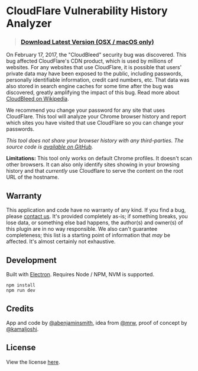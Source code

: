 # CloudFlare Vulnerability History Analyzer

> ### [Download Latest Version (OSX / macOS only)](https://github.com/vector/cloudbleed-history-analyzer/releases/download/v1.0.0/CloudflareHistoryAnalyzer.app.zip)

On February 17, 2017, the "CloudBleed" security bug was discovered. This bug affected CloudFlare's CDN product, which is used by millions of websites. For any websites that use CloudFlare, it is possible that users' private data may have been exposed to the public, including passwords, personally identifiable information, credit card numbers, etc. That data was also stored in search engine caches for some time after the bug was discovered, greatly amplifying the impact of this bug. Read more about [CloudBleed on Wikipedia](https://en.wikipedia.org/wiki/Cloudbleed).

We recommend you change your password for any site that uses CloudFlare. This tool will analyze your Chrome browser history and report which sites you have visited that use CloudFlare so you can change your passwords.

_This tool does not share your browser history with any third-parties. The source code is [available on GitHub](https://github.com/vector/cloudbleed-history-analyzer)._

**Limitations:** This tool only works on default Chrome profiles. It doesn't scan other browsers. It can also only identify sites showing in your browsing history and that _currently_ use Cloudflare to serve the content on the root URL of the hostname.

## Warranty 

This application and code have no warranty of any kind. If you find a bug, please [contact us](mailto:ben@vectormediagroup.com). It's provided completely as-is; if something breaks, you lose data, or something else bad happens, the author(s) and owner(s) of this plugin are in no way responsible. We also can't guarantee completeness; this list is a starting point of information that _may_ be affected. It's almost certainly not exhaustive.

## Development

Built with [Electron](https://electron.atom.io/). Requires Node / NPM, NVM is supported.

```
npm install
npm run dev
```

## Credits

App and code by [@abenjaminsmith](https://twitter.com/abenjaminsmith), idea from [@mrw](https://twitter.com/mrw), proof of concept by [@kamaljoshi](https://gist.github.com/kamaljoshi/2cce5f6d35cd28de8f6dbb27d586f064).
## License

View the license [here](LICENSE.md).
